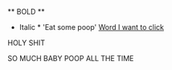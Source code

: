 ** BOLD **
* Italic *
'Eat some poop'
[Word I want to click](www.google.com)



HOLY SHIT

SO MUCH BABY POOP ALL THE TIME

